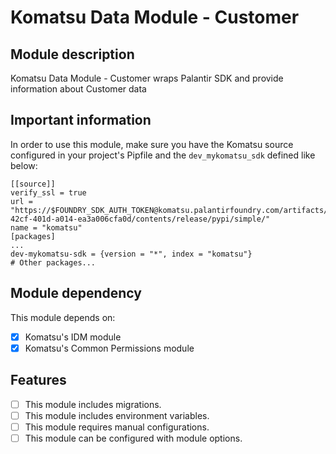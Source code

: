 # Komatsu Data Module - Customer

## Module description

Komatsu Data Module - Customer wraps Palantir SDK and provide information about Customer data

## Important information

In order to use this module, make sure you have the Komatsu source configured in your project's Pipfile and the `dev_mykomatsu_sdk` defined like below:

```text
[[source]]
verify_ssl = true
url = "https://$FOUNDRY_SDK_AUTH_TOKEN@komatsu.palantirfoundry.com/artifacts/api/repositories/ri.artifacts.main.repository.2018cb2f-42cf-401d-a014-ea3a006cfa0d/contents/release/pypi/simple/"
name = "komatsu"
[packages]
...
dev-mykomatsu-sdk = {version = "*", index = "komatsu"}
# Other packages...
```

## Module dependency

This module depends on:

- [x] Komatsu's IDM module
- [x] Komatsu's Common Permissions module

## Features

- [ ] This module includes migrations.
- [ ] This module includes environment variables.
- [ ] This module requires manual configurations.
- [ ] This module can be configured with module options.

